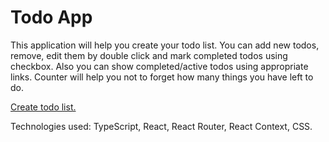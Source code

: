 # Todo App

This application will help you create your todo list.
You can add new todos, remove, edit them by double click
and mark completed todos using checkbox.
Also you can show completed/active todos using appropriate links.
Counter will help you not to forget how many things you have left to do.

[Create todo list.](https://aedricson.github.io/todo-app/)

Technologies used: TypeScript, React, React Router, React Context, CSS.